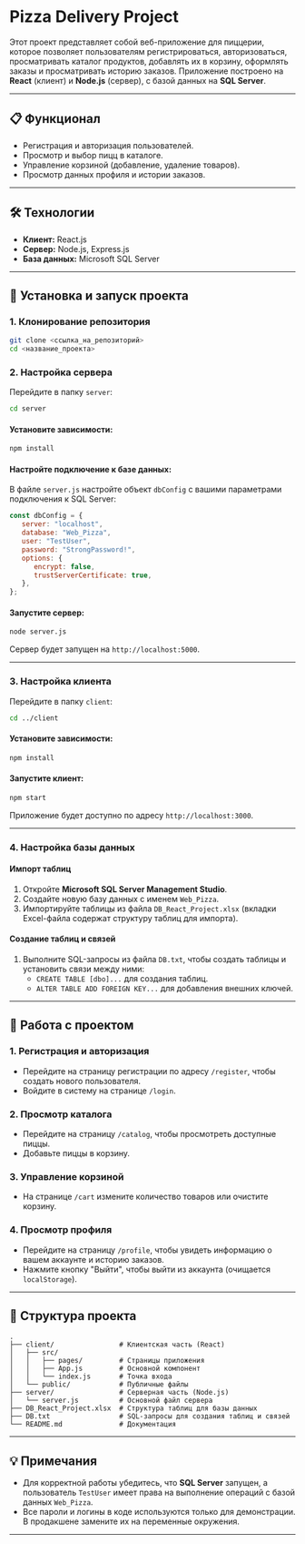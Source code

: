 # Pizza Delivery Project

Этот проект представляет собой веб-приложение для пиццерии, которое позволяет пользователям регистрироваться, авторизоваться, просматривать каталог продуктов, добавлять их в корзину, оформлять заказы и просматривать историю заказов. Приложение построено на **React** (клиент) и **Node.js** (сервер), с базой данных на **SQL Server**.

---

## 📋 Функционал

-  Регистрация и авторизация пользователей.
-  Просмотр и выбор пицц в каталоге.
-  Управление корзиной (добавление, удаление товаров).
-  Просмотр данных профиля и истории заказов.

---

## 🛠 Технологии

-  **Клиент:** React.js
-  **Сервер:** Node.js, Express.js
-  **База данных:** Microsoft SQL Server

---

## 🚀 Установка и запуск проекта

### 1. Клонирование репозитория

```bash
git clone <ссылка_на_репозиторий>
cd <название_проекта>
```

### 2. Настройка сервера

Перейдите в папку `server`:

```bash
cd server
```

#### Установите зависимости:

```bash
npm install
```

#### Настройте подключение к базе данных:

В файле `server.js` настройте объект `dbConfig` с вашими параметрами подключения к SQL Server:

```javascript
const dbConfig = {
   server: "localhost",
   database: "Web_Pizza",
   user: "TestUser",
   password: "StrongPassword!",
   options: {
      encrypt: false,
      trustServerCertificate: true,
   },
};
```

#### Запустите сервер:

```bash
node server.js
```

Сервер будет запущен на `http://localhost:5000`.

---

### 3. Настройка клиента

Перейдите в папку `client`:

```bash
cd ../client
```

#### Установите зависимости:

```bash
npm install
```

#### Запустите клиент:

```bash
npm start
```

Приложение будет доступно по адресу `http://localhost:3000`.

---

### 4. Настройка базы данных

#### Импорт таблиц

1. Откройте **Microsoft SQL Server Management Studio**.
2. Создайте новую базу данных с именем `Web_Pizza`.
3. Импортируйте таблицы из файла `DB_React_Project.xlsx` (вкладки Excel-файла содержат структуру таблиц для импорта).

#### Создание таблиц и связей

1. Выполните SQL-запросы из файла `DB.txt`, чтобы создать таблицы и установить связи между ними:
   -  `CREATE TABLE [dbo]...` для создания таблиц.
   -  `ALTER TABLE ADD FOREIGN KEY...` для добавления внешних ключей.

---

## 📖 Работа с проектом

### 1. Регистрация и авторизация

-  Перейдите на страницу регистрации по адресу `/register`, чтобы создать нового пользователя.
-  Войдите в систему на странице `/login`.

### 2. Просмотр каталога

-  Перейдите на страницу `/catalog`, чтобы просмотреть доступные пиццы.
-  Добавьте пиццы в корзину.

### 3. Управление корзиной

-  На странице `/cart` измените количество товаров или очистите корзину.

### 4. Просмотр профиля

-  Перейдите на страницу `/profile`, чтобы увидеть информацию о вашем аккаунте и историю заказов.
-  Нажмите кнопку "Выйти", чтобы выйти из аккаунта (очищается `localStorage`).

---

## 📁 Структура проекта

```plaintext
.
├── client/                # Клиентская часть (React)
│   ├── src/
│   │   ├── pages/         # Страницы приложения
│   │   ├── App.js         # Основной компонент
│   │   └── index.js       # Точка входа
│   └── public/            # Публичные файлы
├── server/                # Серверная часть (Node.js)
│   └── server.js          # Основной файл сервера
├── DB_React_Project.xlsx  # Структура таблиц для базы данных
├── DB.txt                 # SQL-запросы для создания таблиц и связей
└── README.md              # Документация
```

---

## 💡 Примечания

-  Для корректной работы убедитесь, что **SQL Server** запущен, а пользователь `TestUser` имеет права на выполнение операций с базой данных `Web_Pizza`.
-  Все пароли и логины в коде используются только для демонстрации. В продакшене замените их на переменные окружения.

---
